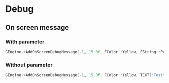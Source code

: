# Debug

## On screen message

### With parameter

```cpp title="Actor.cpp"
GEngine->AddOnScreenDebugMessage(-1, 15.0f, FColor::Yellow, FString::Printf(TEXT("Player take damage: %f"), Health));
```               

### Without parameter

```cpp title="Actor.cpp"
GEngine->AddOnScreenDebugMessage(-1, 15.0f, FColor::Yellow, TEXT("Test"));
```    
